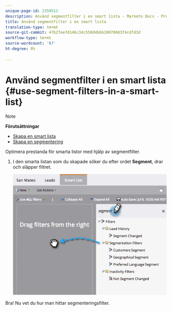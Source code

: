 ```yaml
---
unique-page-id: 2359512
description: Använd segmentfilter i en smart lista - Marketo Docs - Produktdokumentation
title: Använd segmentfilter i en smart lista
translation-type: tm+mt
source-git-commit: 47b2fee7d146c3dc558d4bbb10070683f4cdfd3d
workflow-type: tm+mt
source-wordcount: '67'
ht-degree: 0%

---
```



# Använd segmentfilter i en smart lista {#use-segment-filters-in-a-smart-list}

>[!NOTE]
>
>**Förutsättningar**
>
>* [Skapa en smart lista](../../../../product-docs/core-marketo-concepts/smart-lists-and-static-lists/creating-a-smart-list/create-a-smart-list.md)
>* [Skapa en segmentering](create-a-segmentation.md)

>



Optimera prestanda för smarta listor med hjälp av segmentfilter.

1. I den smarta listan som du skapade söker du efter ordet **Segment**, drar och släpper filtret.

   ![](assets/image2014-9-16-10-3a30-3a47.png)

Bra! Nu vet du hur man hittar segmenteringsfilter.

